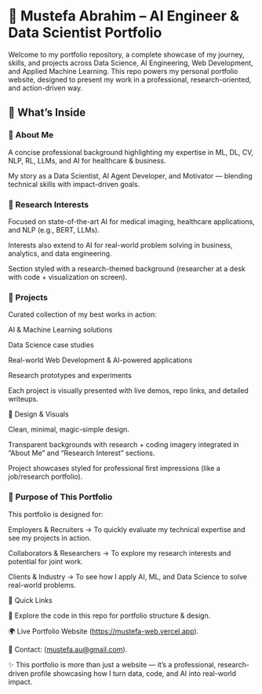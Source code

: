 # 🌟 Mustefa Abrahim – AI Engineer & Data Scientist Portfolio

Welcome to my portfolio repository, a complete showcase of my journey, skills, and projects across Data Science, AI Engineering, Web Development, and Applied Machine Learning.
This repo powers my personal portfolio website, designed to present my work in a professional, research-oriented, and action-driven way.

## 📌 What’s Inside
### 🔹 About Me

A concise professional background highlighting my expertise in ML, DL, CV, NLP, RL, LLMs, and AI for healthcare & business.

My story as a Data Scientist, AI Agent Developer, and Motivator — blending technical skills with impact-driven goals.

### 🔹 Research Interests

Focused on state-of-the-art AI for medical imaging, healthcare applications, and NLP (e.g., BERT, LLMs).

Interests also extend to AI for real-world problem solving in business, analytics, and data engineering.

Section styled with a research-themed background (researcher at a desk with code + visualization on screen).

### 🔹 Projects

Curated collection of my best works in action:

AI & Machine Learning solutions

Data Science case studies

Real-world Web Development & AI-powered applications

Research prototypes and experiments

Each project is visually presented with live demos, repo links, and detailed writeups.

🔹 Design & Visuals

Clean, minimal, magic-simple design.

Transparent backgrounds with research + coding imagery integrated in “About Me” and “Research Interest” sections.

Project showcases styled for professional first impressions (like a job/research portfolio).

### 🎯 Purpose of This Portfolio

This portfolio is designed for:

Employers & Recruiters → To quickly evaluate my technical expertise and see my projects in action.

Collaborators & Researchers → To explore my research interests and potential for joint work.

Clients & Industry → To see how I apply AI, ML, and Data Science to solve real-world problems.

🚀 Quick Links

📂 Explore the code in this repo for portfolio structure & design.

🌍 Live Portfolio Website (https://mustefa-web.vercel.app).

📧 Contact: (mustefa.au@gmail.com).

✨ This portfolio is more than just a website — it’s a professional, research-driven profile showcasing how I turn data, code, and AI into real-world impact.